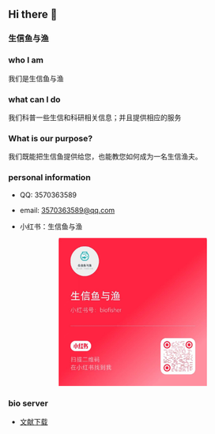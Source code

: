 ## Hi there 👋

### 生信鱼与渔

### who I am

我们是生信鱼与渔


### what can I do
我们科普一些生信和科研相关信息；并且提供相应的服务


### What is our purpose?

我们既能把生信鱼提供给您，也能教您如何成为一名生信渔夫。


### personal information

- QQ: 3570363589

- email: 3570363589@qq.com

- 小红书：生信鱼与渔

<p align="center">
  <img src="/logo/redbook.jpg" alt="redbook" width="300" height="300">
</p>


### bio server

- [文献下载](https://biofisher.github.io/server/paper_download/)

